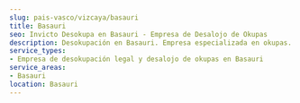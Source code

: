 ```yaml
---
slug: pais-vasco/vizcaya/basauri
title: Basauri
seo: Invicto Desokupa en Basauri - Empresa de Desalojo de Okupas
description: Desokupación en Basauri. Empresa especializada en okupas. Mediación legal y desalojo express. Presupuesto gratuito.
service_types:
- Empresa de desokupación legal y desalojo de okupas en Basauri
service_areas:
- Basauri
location: Basauri
---
```

